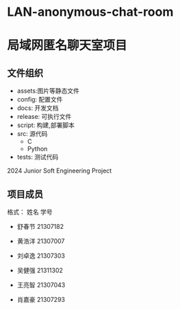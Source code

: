 # LAN-anonymous-chat-room

# 局域网匿名聊天室项目

## 文件组织

- assets:图片等静态文件
- config: 配置文件
- docs: 开发文档
- release: 可执行文件
- script: 构建,部署脚本
- src: 源代码
  - C
  - Python
- tests: 测试代码

2024 Junior Soft Engineering Project



## 项目成员

格式： 姓名 学号

- 舒春节 21307182
- 黄浩洋 21307007
- 刘卓逸 21307303

- 吴健强 21311302
- 王亮智 21307043

- 肖嘉豪 21307293
